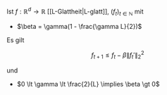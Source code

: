 Ist $f : \mathbb{R}^d \to \mathbb{R}$ [[L-Glattheit|L-glatt]], $(f_t)_{t \in \mathbb{N}}$ mit
- $\beta = \gamma(1 - \frac{\gamma L}{2})$

Es gilt

$$
	f_{t+1} \le f_t - \beta \| f_t' \|_2^2
$$

und
- $0 \lt \gamma \lt \frac{2}{L} \implies \beta \gt 0$